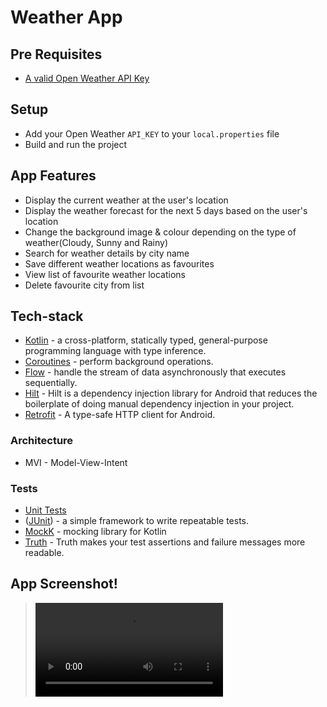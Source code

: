 # Weather App


## Pre Requisites
- [A valid Open Weather API Key](https://openweathermap.org/appid)

## Setup
- Add your Open Weather `API_KEY` to your `local.properties` file
- Build and run the project

## App Features

* Display the current weather at the user's location
* Display the weather forecast for the next 5 days based on the user's location
* Change the background image & colour depending on the type of weather(Cloudy, Sunny and Rainy)
* Search for weather details by city name
* Save different weather locations as favourites
* View list of favourite weather locations
* Delete favourite city from list

## Tech-stack
* [Kotlin](https://kotlinlang.org/) - a cross-platform, statically typed, general-purpose programming language with type inference.
* [Coroutines](https://kotlinlang.org/docs/reference/coroutines-overview.html) - perform background operations.
* [Flow](https://kotlinlang.org/docs/reference/coroutines/flow.html) - handle the stream of data asynchronously that executes sequentially.
* [Hilt](https://developer.android.com/training/dependency-injection/hilt-android) - Hilt is a dependency injection library for Android that reduces the boilerplate of doing manual dependency injection in your project.
* [Retrofit](https://square.github.io/retrofit/) - A type-safe HTTP client for Android.

### Architecture
* MVI - Model-View-Intent

### Tests
* [Unit Tests](https://en.wikipedia.org/wiki/Unit_testing) 
* ([JUnit](https://junit.org/junit4/)) - a simple framework to write repeatable tests.
* [MockK](https://github.com/mockk) - mocking library for Kotlin
* [Truth](https://github.com/google/truth) - Truth makes your test assertions and failure messages more readable.

## App Screenshot!
> ![](screenrecord.webm)



